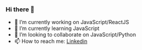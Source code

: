 ### Hi there 👋


- 🔭 I’m currently working on JavaScript/ReactJS
- 🌱 I’m currently learning JavaScript
- 👯 I’m looking to collaborate on JavaScript/Python
- 📫 How to reach me: [Linkedin](https://www.linkedin.com/in/chaudhary-kunal/)


